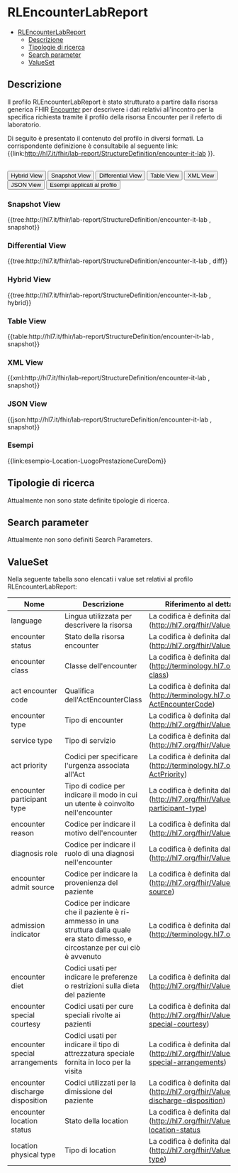 # RLEncounterLabReport

- [RLEncounterLabReport](#rlencounterlabreport)
  - [Descrizione](#descrizione)
  - [Tipologie di ricerca](#tipologie-di-ricerca)
  - [Search parameter](#search-parameter)
  - [ValueSet](#valueset)


## Descrizione
Il profilo RLEncounterLabReport è stato strutturato a partire dalla risorsa generica FHIR [Encounter](http://hl7.org/fhir/R4/encounter.html) per descrivere i dati relativi all'incontro per la specifica richiesta tramite il profilo della risorsa Encounter per il referto di laboratorio.

Di seguito è presentato il contenuto del profilo in diversi formati. La corrispondente definizione è consultabile al seguente link: {{link:http://hl7.it/fhir/lab-report/StructureDefinition/encounter-it-lab }}.

<br>
<div class="tab">
  <button class="tablinks active" onclick="openTab(event, 'Hybrid View')">Hybrid View</button>
  <button class="tablinks" onclick="openTab(event, 'Snapshot View')">Snapshot View</button>
  <button class="tablinks" onclick="openTab(event, 'Differential View')">Differential View</button>
  <button class="tablinks" onclick="openTab(event, 'Table View')">Table View</button>
  <button class="tablinks" onclick="openTab(event, 'XML View')">XML View</button>
  <button class="tablinks" onclick="openTab(event, 'JSON View')">JSON View</button>
  <button class="tablinks" onclick="openTab(event, 'Esempi')">Esempi applicati al profilo</button>
</div>

<div id="Snapshot View" class="tabcontent">
  <h3>Snapshot View</h3>
{{tree:http://hl7.it/fhir/lab-report/StructureDefinition/encounter-it-lab , snapshot}}
</div>

<div id="Differential View" class="tabcontent">
  <h3>Differential View</h3>
{{tree:http://hl7.it/fhir/lab-report/StructureDefinition/encounter-it-lab , diff}}
</div>

<div id="Hybrid View" class="tabcontent"  style="display:block">
  <h3>Hybrid View</h3>
{{tree:http://hl7.it/fhir/lab-report/StructureDefinition/encounter-it-lab , hybrid}}
</div>

<div id="Table View" class="tabcontent">
  <h3>Table View</h3>
{{table:http://hl7.it/fhir/lab-report/StructureDefinition/encounter-it-lab , snapshot}}
</div>

<div id="XML View" class="tabcontent">
  <h3>XML View</h3>
{{xml:http://hl7.it/fhir/lab-report/StructureDefinition/encounter-it-lab , snapshot}}
</div>

<div id="JSON View" class="tabcontent">
  <h3>JSON View</h3>
{{json:http://hl7.it/fhir/lab-report/StructureDefinition/encounter-it-lab , snapshot}}
</div>

<div id="Esempi" class="tabcontent">
  <h3>Esempi</h3>
  {{link:esempio-Location-LuogoPrestazioneCureDom}}
</div>

<!-- ===================================================FINE SEZIONE=================================================== -->

## Tipologie di ricerca

Attualmente non sono state definite tipologie di ricerca.

<!-- ===================================================FINE SEZIONE=================================================== -->

## Search parameter
Attualmente non sono definiti Search Parameters.

<!-- ===================================================FINE SEZIONE=================================================== -->

## ValueSet

Nella seguente tabella sono elencati i value set relativi al profilo RLEncounterLabReport:

| Nome    | Descrizione    | Riferimento   al dettaglio della codifica    |
|---|---|---|
| language | Lingua utilizzata per descrivere la risorsa  | La codifica è definita dal Valueset (http://hl7.org/fhir/ValueSet/languages)  |
| encounter status | Stato della risorsa encounter  | La codifica è definita dal Valueset (http://hl7.org/fhir/ValueSet/encounter-status|4.0.1)  |
| encounter class | Classe dell'encounter  | La codifica è definita dal Valueset (http://terminology.hl7.org/ValueSet/encounter-class)  |
| act encounter code | Qualifica dell'ActEncounterClass | La codifica è definita dal Valueset (http://terminology.hl7.org/ValueSet/v3-ActEncounterCode)  |
| encounter type | Tipo di encounter | La codifica è definita dal Valueset (http://hl7.org/fhir/ValueSet/encounter-type)  |
| service type | Tipo di servizio | La codifica è definita dal Valueset (http://hl7.org/fhir/ValueSet/service-type)  |
| act priority | Codici per specificare l'urgenza associata all'Act | La codifica è definita dal Valueset (http://terminology.hl7.org/ValueSet/v3-ActPriority)  |
| encounter participant type | Tipo di codice per indicare il modo in cui un utente è coinvolto nell'encounter | La codifica è definita dal Valueset (http://hl7.org/fhir/ValueSet/encounter-participant-type)  |
| encounter reason | Codice per indicare il motivo dell'encounter  | La codifica è definita dal Valueset (http://hl7.org/fhir/ValueSet/encounter-reason)  |
| diagnosis role| Codice per indicare il ruolo di una diagnosi nell'encounter| La codifica è definita dal Valueset (http://hl7.org/fhir/ValueSet/diagnosis-role)  |
| encounter admit source| Codice per indicare la provenienza del paziente | La codifica è definita dal Valueset (http://hl7.org/fhir/ValueSet/encounter-admit-source)  |
| admission indicator| Codice per indicare che il paziente è ri-ammesso in una struttura dalla quale era stato dimesso, e circostanze per cui ciò è avvenuto | La codifica è definita dal Valueset (http://terminology.hl7.org/ValueSet/v2-0092)  |
| encounter diet| Codici usati per indicare le preferenze o restrizioni sulla dieta del paziente  | La codifica è definita dal Valueset (http://hl7.org/fhir/ValueSet/encounter-diet)  |
| encounter special courtesy| Codici usati per cure speciali rivolte ai pazienti  | La codifica è definita dal Valueset (http://hl7.org/fhir/ValueSet/encounter-special-courtesy)  |
| encounter special arrangements|  Codici usati per indicare il tipo di attrezzatura speciale fornita in loco per la visita | La codifica è definita dal Valueset (http://hl7.org/fhir/ValueSet/encounter-special-arrangements)  |
| encounter discharge disposition| Codici utilizzati per la dimissione del paziente | La codifica è definita dal Valueset (http://hl7.org/fhir/ValueSet/encounter-discharge-disposition)  |
| encounter location status| Stato della location | La codifica è definita dal Valueset (http://hl7.org/fhir/ValueSet/encounter-location-status|4.0.1)  |
| location physical type| Tipo di location | La codifica è definita dal Valueset (http://hl7.org/fhir/ValueSet/location-physical-type)  |


